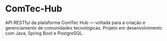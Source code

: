 # ComTec-Hub
API RESTful da plataforma ComTec Hub — voltada para a criação e gerenciamento de comunidades tecnológicas. Projeto em desenvolvimento com Java, Spring Boot e PostgreSQL.
